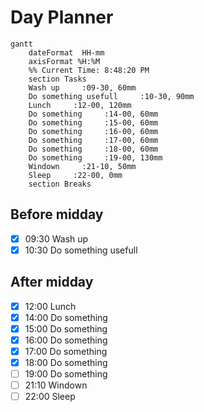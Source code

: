 # Day Planner
```mermaid
gantt
    dateFormat  HH-mm
    axisFormat %H:%M
    %% Current Time: 8:48:20 PM
    section Tasks
    Wash up     :09-30, 60mm
    Do something usefull     :10-30, 90mm
    Lunch     :12-00, 120mm
    Do something     :14-00, 60mm
    Do something     :15-00, 60mm
    Do something     :16-00, 60mm
    Do something     :17-00, 60mm
    Do something     :18-00, 60mm
    Do something     :19-00, 130mm
    Windown     :21-10, 50mm
    Sleep     :22-00, 0mm
    section Breaks

```

## Before midday
- [x] 09:30 Wash up
- [x] 10:30 Do something usefull

## After midday
- [x] 12:00 Lunch
- [x] 14:00 Do something
- [x] 15:00 Do something
- [x] 16:00 Do something
- [x] 17:00 Do something
- [x] 18:00 Do something
- [ ] 19:00 Do something
- [ ] 21:10 Windown
- [ ] 22:00 Sleep